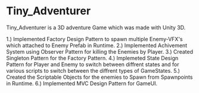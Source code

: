 # Tiny_Adventurer
Tiny_Adventurer is a 3D adventure Game which was made with Unity 3D.

1.) Implemented Factory Design Pattern to spawn multiple Enemy-VFX's which attached to Enemy Prefab in Runtime. 
2.) Implemented Achivement System using Observer Pattern for killing the Enemies by Player. 
3.) Created Singleton Pattern for the Factory Pattern.
4.) Implemeted State Design Pattern for Player and Enemy to switch between diffrent states and for various scripts to switch between the diffrent types of GameStates.
5.) Created the Scriptable Objects for the enemies to Spawn from Spawnpoints in Runtime.
6.) Implemented MVC Design Pattern for GameUI.
